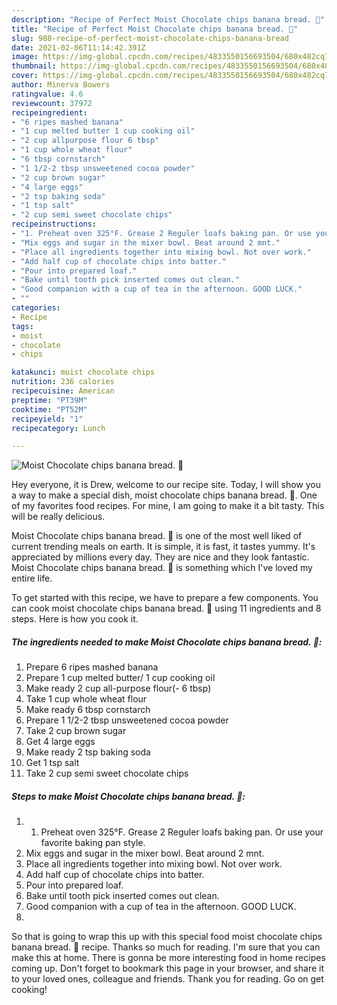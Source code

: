 ```yaml
---
description: "Recipe of Perfect Moist Chocolate chips banana bread. 🍷"
title: "Recipe of Perfect Moist Chocolate chips banana bread. 🍷"
slug: 988-recipe-of-perfect-moist-chocolate-chips-banana-bread
date: 2021-02-06T11:14:42.391Z
image: https://img-global.cpcdn.com/recipes/4833550156693504/680x482cq70/moist-chocolate-chips-banana-bread-🍷-recipe-main-photo.jpg
thumbnail: https://img-global.cpcdn.com/recipes/4833550156693504/680x482cq70/moist-chocolate-chips-banana-bread-🍷-recipe-main-photo.jpg
cover: https://img-global.cpcdn.com/recipes/4833550156693504/680x482cq70/moist-chocolate-chips-banana-bread-🍷-recipe-main-photo.jpg
author: Minerva Bowers
ratingvalue: 4.6
reviewcount: 37972
recipeingredient:
- "6 ripes mashed banana"
- "1 cup melted butter 1 cup cooking oil"
- "2 cup allpurpose flour 6 tbsp"
- "1 cup whole wheat flour"
- "6 tbsp cornstarch"
- "1 1/2-2 tbsp unsweetened cocoa powder"
- "2 cup brown sugar"
- "4 large eggs"
- "2 tsp baking soda"
- "1 tsp salt"
- "2 cup semi sweet chocolate chips"
recipeinstructions:
- "1. Preheat oven 325°F. Grease 2 Reguler loafs baking pan. Or use your favorite baking pan style."
- "Mix eggs and sugar in the mixer bowl. Beat around 2 mnt."
- "Place all ingredients together into mixing bowl. Not over work."
- "Add half cup of chocolate chips into batter."
- "Pour into prepared loaf."
- "Bake until tooth pick inserted comes out clean."
- "Good companion with a cup of tea in the afternoon. GOOD LUCK."
- ""
categories:
- Recipe
tags:
- moist
- chocolate
- chips

katakunci: moist chocolate chips 
nutrition: 236 calories
recipecuisine: American
preptime: "PT39M"
cooktime: "PT52M"
recipeyield: "1"
recipecategory: Lunch

---
```



![Moist Chocolate chips banana bread. 🍷](https://img-global.cpcdn.com/recipes/4833550156693504/680x482cq70/moist-chocolate-chips-banana-bread-🍷-recipe-main-photo.jpg)

Hey everyone, it is Drew, welcome to our recipe site. Today, I will show you a way to make a special dish, moist chocolate chips banana bread. 🍷. One of my favorites food recipes. For mine, I am going to make it a bit tasty. This will be really delicious.



Moist Chocolate chips banana bread. 🍷 is one of the most well liked of current trending meals on earth. It is simple, it is fast, it tastes yummy. It's appreciated by millions every day. They are nice and they look fantastic. Moist Chocolate chips banana bread. 🍷 is something which I've loved my entire life.


To get started with this recipe, we have to prepare a few components. You can cook moist chocolate chips banana bread. 🍷 using 11 ingredients and 8 steps. Here is how you cook it.

<!--inarticleads1-->

##### The ingredients needed to make Moist Chocolate chips banana bread. 🍷:

1. Prepare 6 ripes mashed banana
1. Prepare 1 cup melted butter/ 1 cup cooking oil
1. Make ready 2 cup all-purpose flour(- 6 tbsp)
1. Take 1 cup whole wheat flour
1. Make ready 6 tbsp cornstarch
1. Prepare 1 1/2-2 tbsp unsweetened cocoa powder
1. Take 2 cup brown sugar
1. Get 4 large eggs
1. Make ready 2 tsp baking soda
1. Get 1 tsp salt
1. Take 2 cup semi sweet chocolate chips




<!--inarticleads2-->

##### Steps to make Moist Chocolate chips banana bread. 🍷:

1. 1. Preheat oven 325°F. Grease 2 Reguler loafs baking pan. Or use your favorite baking pan style.
1. Mix eggs and sugar in the mixer bowl. Beat around 2 mnt.
1. Place all ingredients together into mixing bowl. Not over work.
1. Add half cup of chocolate chips into batter.
1. Pour into prepared loaf.
1. Bake until tooth pick inserted comes out clean.
1. Good companion with a cup of tea in the afternoon. GOOD LUCK.
1. 




So that is going to wrap this up with this special food moist chocolate chips banana bread. 🍷 recipe. Thanks so much for reading. I'm sure that you can make this at home. There is gonna be more interesting food in home recipes coming up. Don't forget to bookmark this page in your browser, and share it to your loved ones, colleague and friends. Thank you for reading. Go on get cooking!

